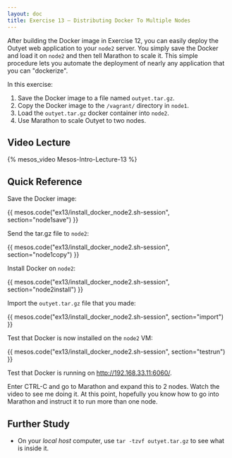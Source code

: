 ```yaml
---
layout: doc
title: Exercise 13 – Distributing Docker To Multiple Nodes
---
```


After building the Docker image in Exercise 12, you can easily deploy the Outyet web application to your ``node2`` server.
You simply save the Docker and load it on ``node2`` and then tell Marathon to scale it.  This simple procedure lets you automate the deployment
of nearly any application that you can "dockerize".

In this exercise:

1. Save the Docker image to a file named ``outyet.tar.gz``.
2. Copy the Docker image to the ``/vagrant/`` directory in ``node1``.
3. Load the ``outyet.tar.gz`` docker container into ``node2``.
4. Use Marathon to scale Outyet to two nodes.


Video Lecture
-------------

{% mesos_video Mesos-Intro-Lecture-13 %}


Quick Reference
---------------

Save the Docker image:

{{ mesos.code("ex13/install_docker_node2.sh-session", section="node1save") }}

Send the tar.gz file to ``node2``:

{{ mesos.code("ex13/install_docker_node2.sh-session", section="node1copy") }}

Install Docker on ``node2``:

{{ mesos.code("ex13/install_docker_node2.sh-session", section="node2install") }}

Import the ``outyet.tar.gz`` file that you made:

{{ mesos.code("ex13/install_docker_node2.sh-session", section="import") }}

Test that Docker is now installed on the ``node2`` VM:

{{ mesos.code("ex13/install_docker_node2.sh-session", section="testrun") }}

Test that Docker is running on http://192.168.33.11:6060/.

Enter CTRL-C and go to Marathon and expand this to 2 nodes.  Watch the video to
see me doing it. At this point, hopefully you know how to go into Marathon and
instruct it to run more than one node.

Further Study
-------------

* On your *local host* computer, use ``tar -tzvf outyet.tar.gz`` to see what is inside it.

